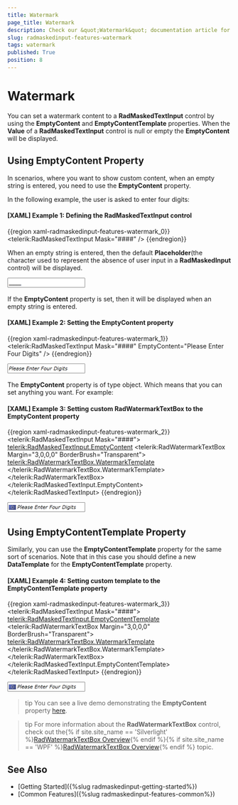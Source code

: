 ```yaml
---
title: Watermark
page_title: Watermark
description: Check our &quot;Watermark&quot; documentation article for the RadMaskedInput {{ site.framework_name }} control.
slug: radmaskedinput-features-watermark
tags: watermark
published: True
position: 8
---
```


# Watermark

You can set a watermark content to a __RadMaskedTextInput__ control by using the __EmptyContent__ and __EmptyContentTemplate__ properties. When the __Value__ of a __RadMaskedTextInput__ control is null or empty the __EmptyContent__ will be displayed.			

## Using EmptyContent Property

In scenarios, where you want to show custom content, when an empty string is entered, you need to use the __EmptyContent__ property.				

In the following example, the user is asked to enter four digits:

#### __[XAML] Example 1: Defining the RadMaskedTextInput control__
{{region xaml-radmaskedinput-features-watermark_0}}
	<telerik:RadMaskedTextInput Mask="####" />
{{endregion}}

When an empty string is entered, then the default __Placeholder__(the character used to represent the absence of user input in a __RadMaskedInput__ control) will be displayed.				

![WPF RadMaskedInput Default Placeholder](images/RadMaskedTextBox_Features_Watermark_Default.png)

If the __EmptyContent__ property is set, then it will be displayed when an empty string is entered.				

#### __[XAML] Example 2: Setting the EmptyContent property__
{{region xaml-radmaskedinput-features-watermark_1}}
	<telerik:RadMaskedTextInput Mask="####" EmptyContent="Please Enter Four Digits" />
{{endregion}}

![WPF RadMaskedInput Custom Empty Content](images/RadMaskedTextBox_Features_Watermark_Customized.png)

The __EmptyContent__ property is of type object. Which means that you can set anything you want. For example:				

#### __[XAML] Example 3: Setting custom RadWatermarkTextBox to the EmptyContent property__
{{region xaml-radmaskedinput-features-watermark_2}}
	<telerik:RadMaskedTextInput Mask="####">
	    <telerik:RadMaskedTextInput.EmptyContent>
	        <telerik:RadWatermarkTextBox Margin="3,0,0,0" BorderBrush="Transparent">
	            <telerik:RadWatermarkTextBox.WatermarkTemplate>
	                <DataTemplate>
	                    <StackPanel Orientation="Horizontal">
	                        <Image Source="/Example;component/Images/EURFlag.png" />
	                        <TextBlock Margin="3,0,0,0" Text="Please Enter Four Digits" />
	                    </StackPanel>
	                </DataTemplate>
	            </telerik:RadWatermarkTextBox.WatermarkTemplate>
	        </telerik:RadWatermarkTextBox>
	    </telerik:RadMaskedTextInput.EmptyContent>
	</telerik:RadMaskedTextInput>
{{endregion}}

![WPF RadMaskedInput RadWatermarkTextBox as Empty Content](images/RadMaskedTextBox_Features_Watermark_WatermarkTextBox_Default.png)

## Using EmptyContentTemplate Property

Similarly, you can use the __EmptyContentTemplate__ property for the same sort of scenarios. Note that in this case you should define a new __DataTemplate__ for the __EmptyContentTemplate__ property.				

#### __[XAML] Example 4: Setting custom template to the EmptyContentTemplate property__
{{region xaml-radmaskedinput-features-watermark_3}}
	<telerik:RadMaskedTextInput Mask="####">
	    <telerik:RadMaskedTextInput.EmptyContentTemplate>
	        <DataTemplate>
	            <telerik:RadWatermarkTextBox Margin="3,0,0,0" BorderBrush="Transparent">
	                <telerik:RadWatermarkTextBox.WatermarkTemplate>
	                    <DataTemplate>
	                        <StackPanel Orientation="Horizontal">
	                                    <Image Source="/Example;component/Images/EURFlag.png" />
	                            <TextBlock Margin="3,0,0,0"
	                                        Text="Please Enter Four Digits" />
	                        </StackPanel>
	                    </DataTemplate>
	                </telerik:RadWatermarkTextBox.WatermarkTemplate>
	            </telerik:RadWatermarkTextBox>
	        </DataTemplate>
	    </telerik:RadMaskedTextInput.EmptyContentTemplate>
	</telerik:RadMaskedTextInput>
{{endregion}}

![WPF RadMaskedInput RadWatermarkTextBox in Empty Content Template](images/RadMaskedTextBox_Features_Watermark_WatermarkTextBox_Customized.png)

>tip You can see a live demo demonstrating the __EmptyContent__ property [here](https://demos.telerik.com/silverlight/#MaskedInput/MaskedTextInput).				

>tip For more information about the __RadWatermarkTextBox__ control, check out the{% if site.site_name == 'Silverlight' %}[RadWatermarkTextBox Overview](http://www.telerik.com/help/silverlight/radwatermarktextbox-overview.html){% endif %}{% if site.site_name == 'WPF' %}[RadWatermarkTextBox Overview](http://www.telerik.com/help/wpf/radwatermarktextbox-overview.html){% endif %} topic.				

## See Also
 * [Getting Started]({%slug radmaskedinput-getting-started%})
 * [Common Features]({%slug radmaskedinput-features-common%})